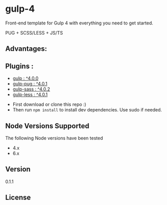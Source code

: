 # gulp-4

Front-end template for Gulp 4 with everything you need to get started.

PUG + SCSS/LESS + JS/TS

Advantages:
- 

## Plugins :
- [gulp : ^4.0.0]()
- [gulp-pug : ^4.0.1](https://www.npmjs.com/package/gulp-pug)
- [gulp-sass : ^4.0.2](https://www.npmjs.com/package/gulp-sass)
- [gulp-less : ^4.0.1](https://www.npmjs.com/package/gulp-less)
<!-- - [   ]()
- [   ]()
- [   ]() -->
<!-- 
        autoPrefixer    = require('gulp-autoprefixer'),         // Пакет расстановки вендорных перфиксов
        sourcemaps      = require('gulp-sourcemaps'),           // Sourcemaps
        uglify          = require('gulp-uglify'),               // Минификация JS-файлов
        sass            = require('gulp-sass'),                 // Компиляции SCSS-файлов в CSS-файлы, более стабильный
        imagemin        = require('gulp-imagemin'),             // Сжатие изображений в Gulp
        plumber         = require('gulp-plumber'),              // Настройка обработки ошибок в Gulp
	<li><a href='' target="_blank"><b>gulp-concat :</b></a> ^2.6.1</li> -->

* First download or clone this repo :)
* Then run `npm install` to install dev dependencies. Use sudo if needed.

## Node Versions Supported
The following Node versions have been tested
* 4.x
* 6.x

## Version
0.1.1

## License

<!--     "gulp-clean": "^0.4.0"
    "gulp-clean-css": "^4.0.0"
    "gulp-concat": "^2.6.1" - конкатенация (соединение нескольких файлов в один файл)
    "gulp-imagemin": "^5.0.3"
    "gulp-plumber": "^1.2.1"
    "gulp-rename": "^1.4.0"  - Переименование файлов в Gulp
    "gulp-scss-lint": "^1.0.0" - sass(scss) линтер
    "gulp-sourcemaps": "^2.6.5"
    "gulp-typescript": "^5.0.1"
    "gulp-uglify": "^3.0.2"
    "less-plugin-autoprefix": "^2.0.0"
    "typescript": "^3.4.4"
    "gulp-autoprefixer": "^6.1.0"
